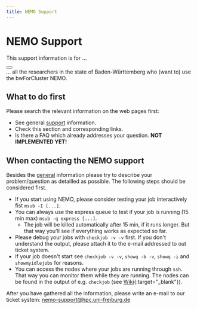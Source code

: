 ```yaml
---
title: NEMO Support
---
```

# NEMO Support

<article class="message is-warning">
  <div class="message-header">
    <p>This support information is for ...</p>
    <button class="delete" aria-label="delete"></button>
  </div>
  <div class="message-body">
    ... all the researchers in the state of Baden-Württemberg who (want to) use the bwForCluster NEMO.
  </div>
</article>

## What to do first

Please search the relevant information on the web pages first:

- See general [support](/support/) information.
- Check this section and corresponding links.
- Is there a FAQ which already addresses your question. **NOT IMPLEMENTED YET!**

## When contacting the NEMO support

Besides the [general](/support/) information please try to describe your problem/question as detailled as possible.
The following steps should be considered first.

- If you start using NEMO, please consider testing your job interactively fist `msub -I [...]`.
- You can always use the express queue to test if your job is running (15 min max) `msub -q express [...]`.
  - The job will be killed automatically after 15 min, if it runs longer. But that way you'll see if everything works as expected so far.
- Please debug your jobs with `checkjob -v -v` first. If you don't understand the output, please attach it to the e-mail addressed to out ticket system.
- If your job doesn't start see `checkjob -v -v`, `showq -b -v`, `showq -i` and `showmyidlejobs` for reasons.
- You can access the nodes where your jobs are running through `ssh`. That way you can monitor them while they are running. The nodes can be found in the output of e.g. `checkjob`
  (see [Wiki](https://wiki.bwhpc.de/e/BwForCluster_NEMO_Specific_Batch_Features#Monitor_Running_Jobs){:target="_blank"}).

After you have gathered all the information, please write an e-mail to our ticket system:
[nemo-support@hpc.uni-freiburg.de](mailto:nemo-support@hpc.uni-freiburg.de)

